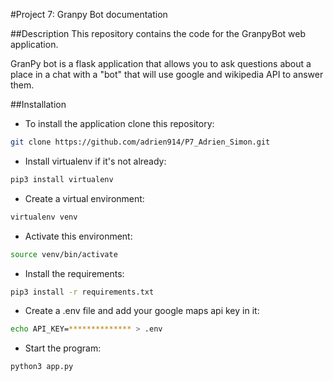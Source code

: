 #Project 7: Granpy Bot documentation

##Description
This repository contains the code for the GranpyBot web application.

GranPy bot is a flask application that allows you to ask questions about a place in a chat with a 
"bot" that will use google and wikipedia API to answer them. 

##Installation

- To install the application clone this repository:
```bash
git clone https://github.com/adrien914/P7_Adrien_Simon.git
```
    
- Install virtualenv if it's not already:
```bash
pip3 install virtualenv
```

- Create a virtual environment:
```bash
virtualenv venv
```

- Activate this environment:
```bash
source venv/bin/activate
```

- Install the requirements:
```bash
pip3 install -r requirements.txt
```

- Create a .env file and add your google maps api key in it:
```bash
echo API_KEY=************** > .env
```
- Start the program:
```bash
python3 app.py
```